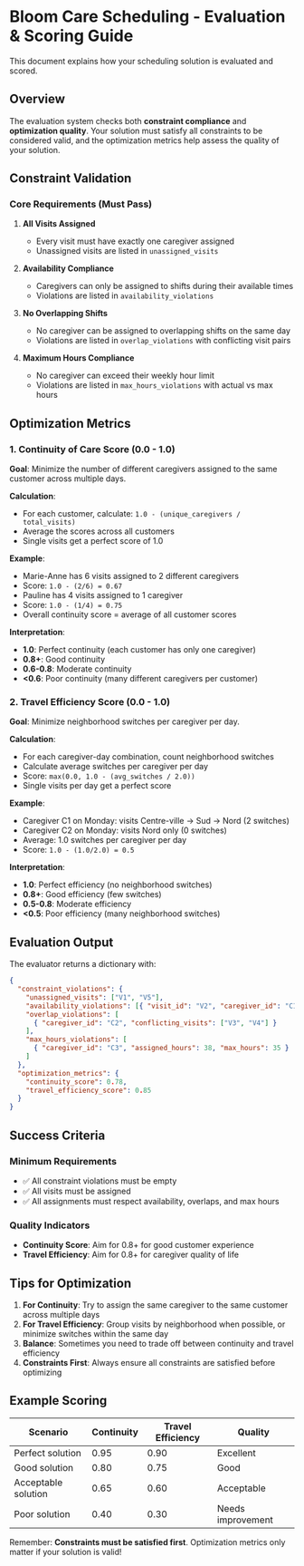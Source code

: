 # Bloom Care Scheduling - Evaluation & Scoring Guide

This document explains how your scheduling solution is evaluated and scored.

## Overview

The evaluation system checks both **constraint compliance** and **optimization quality**. Your solution must satisfy all constraints to be considered valid, and the optimization metrics help assess the quality of your solution.

## Constraint Validation

### Core Requirements (Must Pass)

1. **All Visits Assigned**

   - Every visit must have exactly one caregiver assigned
   - Unassigned visits are listed in `unassigned_visits`

2. **Availability Compliance**

   - Caregivers can only be assigned to shifts during their available times
   - Violations are listed in `availability_violations`

3. **No Overlapping Shifts**

   - No caregiver can be assigned to overlapping shifts on the same day
   - Violations are listed in `overlap_violations` with conflicting visit pairs

4. **Maximum Hours Compliance**
   - No caregiver can exceed their weekly hour limit
   - Violations are listed in `max_hours_violations` with actual vs max hours

## Optimization Metrics

### 1. Continuity of Care Score (0.0 - 1.0)

**Goal**: Minimize the number of different caregivers assigned to the same customer across multiple days.

**Calculation**:

- For each customer, calculate: `1.0 - (unique_caregivers / total_visits)`
- Average the scores across all customers
- Single visits get a perfect score of 1.0

**Example**:

- Marie-Anne has 6 visits assigned to 2 different caregivers
- Score: `1.0 - (2/6) = 0.67`
- Pauline has 4 visits assigned to 1 caregiver
- Score: `1.0 - (1/4) = 0.75`
- Overall continuity score = average of all customer scores

**Interpretation**:

- **1.0**: Perfect continuity (each customer has only one caregiver)
- **0.8+**: Good continuity
- **0.6-0.8**: Moderate continuity
- **<0.6**: Poor continuity (many different caregivers per customer)

### 2. Travel Efficiency Score (0.0 - 1.0)

**Goal**: Minimize neighborhood switches per caregiver per day.

**Calculation**:

- For each caregiver-day combination, count neighborhood switches
- Calculate average switches per caregiver per day
- Score: `max(0.0, 1.0 - (avg_switches / 2.0))`
- Single visits per day get a perfect score

**Example**:

- Caregiver C1 on Monday: visits Centre-ville → Sud → Nord (2 switches)
- Caregiver C2 on Monday: visits Nord only (0 switches)
- Average: 1.0 switches per caregiver per day
- Score: `1.0 - (1.0/2.0) = 0.5`

**Interpretation**:

- **1.0**: Perfect efficiency (no neighborhood switches)
- **0.8+**: Good efficiency (few switches)
- **0.5-0.8**: Moderate efficiency
- **<0.5**: Poor efficiency (many neighborhood switches)

## Evaluation Output

The evaluator returns a dictionary with:

```json
{
  "constraint_violations": {
    "unassigned_visits": ["V1", "V5"],
    "availability_violations": [{ "visit_id": "V2", "caregiver_id": "C1" }],
    "overlap_violations": [
      { "caregiver_id": "C2", "conflicting_visits": ["V3", "V4"] }
    ],
    "max_hours_violations": [
      { "caregiver_id": "C3", "assigned_hours": 38, "max_hours": 35 }
    ]
  },
  "optimization_metrics": {
    "continuity_score": 0.78,
    "travel_efficiency_score": 0.85
  }
}
```

## Success Criteria

### Minimum Requirements

- ✅ All constraint violations must be empty
- ✅ All visits must be assigned
- ✅ All assignments must respect availability, overlaps, and max hours

### Quality Indicators

- **Continuity Score**: Aim for 0.8+ for good customer experience
- **Travel Efficiency**: Aim for 0.8+ for caregiver quality of life

## Tips for Optimization

1. **For Continuity**: Try to assign the same caregiver to the same customer across multiple days
2. **For Travel Efficiency**: Group visits by neighborhood when possible, or minimize switches within the same day
3. **Balance**: Sometimes you need to trade off between continuity and travel efficiency
4. **Constraints First**: Always ensure all constraints are satisfied before optimizing

## Example Scoring

| Scenario            | Continuity | Travel Efficiency | Quality           |
| ------------------- | ---------- | ----------------- | ----------------- |
| Perfect solution    | 0.95       | 0.90              | Excellent         |
| Good solution       | 0.80       | 0.75              | Good              |
| Acceptable solution | 0.65       | 0.60              | Acceptable        |
| Poor solution       | 0.40       | 0.30              | Needs improvement |

Remember: **Constraints must be satisfied first**. Optimization metrics only matter if your solution is valid!
